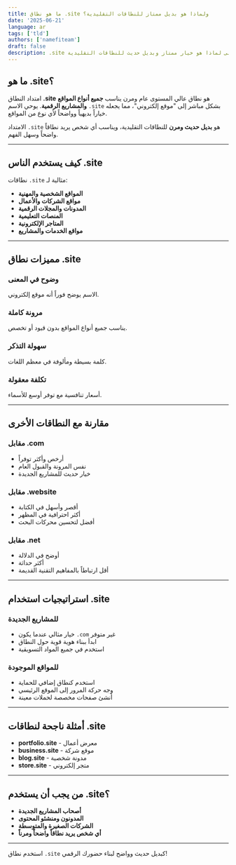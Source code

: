 ```yaml
---
title: ما هو نطاق .site ولماذا هو بديل ممتاز للنطاقات التقليدية؟
date: '2025-06-21'
language: ar
tags: ['tld']
authors: ['namefiteam']
draft: false
description: .site هو نطاق عام ومرن يناسب جميع أنواع المواقع. تعرف على لماذا هو خيار ممتاز وبديل حديث للنطاقات التقليدية.
---
```


## **ما هو .site؟**

امتداد النطاق **.site** هو نطاق عالي المستوى عام ومرن يناسب **جميع أنواع المواقع والمشاريع الرقمية**. يوحي الاسم `.site` بشكل مباشر إلى "موقع إلكتروني"، مما يجعله خياراً بديهياً وواضحاً لأي نوع من المواقع.

الامتداد `.site` هو **بديل حديث ومرن** للنطاقات التقليدية، ويناسب أي شخص يريد نطاقاً واضحاً وسهل الفهم.

---

## **كيف يستخدم الناس .site**

نطاقات `.site` مثالية لـ:

* **المواقع الشخصية والمهنية**
* **مواقع الشركات والأعمال**
* **المدونات والمجلات الرقمية**
* **المنصات التعليمية**
* **المتاجر الإلكترونية**
* **مواقع الخدمات والمشاريع**

---

## **مميزات نطاق .site**

### **وضوح في المعنى**
الاسم يوضح فوراً أنه موقع إلكتروني.

### **مرونة كاملة**
يناسب جميع أنواع المواقع بدون قيود أو تخصص.

### **سهولة التذكر**
كلمة بسيطة ومألوفة في معظم اللغات.

### **تكلفة معقولة**
أسعار تنافسية مع توفر أوسع للأسماء.

---

## **مقارنة مع النطاقات الأخرى**

### **مقابل .com**
* أرخص وأكثر توفراً
* نفس المرونة والقبول العام
* خيار حديث للمشاريع الجديدة

### **مقابل .website**
* أقصر وأسهل في الكتابة
* أكثر احترافية في المظهر
* أفضل لتحسين محركات البحث

### **مقابل .net**
* أوضح في الدلالة
* أكثر حداثة
* أقل ارتباطاً بالمفاهيم التقنية القديمة

---

## **استراتيجيات استخدام .site**

### **للمشاريع الجديدة**
* خيار مثالي عندما يكون `.com` غير متوفر
* ابدأ ببناء هوية قوية حول النطاق
* استخدم في جميع المواد التسويقية

### **للمواقع الموجودة**
* استخدم كنطاق إضافي للحماية
* وجه حركة المرور إلى الموقع الرئيسي
* أنشئ صفحات مخصصة لحملات معينة

---

## **أمثلة ناجحة لنطاقات .site**

* **portfolio.site** - معرض أعمال
* **business.site** - موقع شركة
* **blog.site** - مدونة شخصية
* **store.site** - متجر إلكتروني

---

## **من يجب أن يستخدم .site؟**

* **أصحاب المشاريع الجديدة**
* **المدونون ومنشئو المحتوى**
* **الشركات الصغيرة والمتوسطة**
* **أي شخص يريد نطاقاً واضحاً ومرناً**

---

استخدم نطاق `.site` كبديل حديث وواضح لبناء حضورك الرقمي!